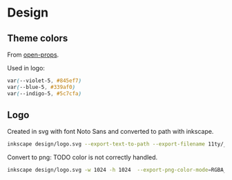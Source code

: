 # Design

## Theme colors

From [open-props](https://open-props.style/#colors).

Used in logo:

```css
var(--violet-5, #845ef7)
var(--blue-5, #339af0)
var(--indigo-5, #5c7cfa)
```

## Logo

Created in svg with font Noto Sans and converted to path with inkscape.

```sh
inkscape design/logo.svg --export-text-to-path --export-filename 11ty/_assets/logo.svg
```

Convert to png: TODO color is not correctly handled.

```sh
inkscape design/logo.svg -w 1024 -h 1024  --export-png-color-mode=RGBA_8 --export-filename 11ty/ _assets/logo.png
```
